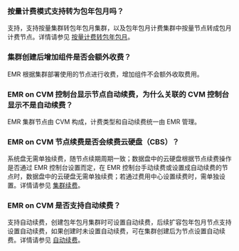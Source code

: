 ### 按量计费模式支持转为包年包月吗？
支持，支持按量集群转包年包月集群，以及包年包月计费集群中按量节点转成包月计费节点。详情请参见 [按量计费转包年包月](https://cloud.tencent.com/document/product/589/63396)。

### 集群创建后增加组件是否会额外收费？
EMR 根据集群部署使用的节点进行收费，增加组件不会额外收取费用。

### EMR on CVM 控制台显示节点自动续费，为什么关联的 CVM 控制台显示不是自动续费？
EMR 集群节点由 CVM 构成，计费类型和自动续费统一由 EMR 管理。

### EMR on CVM 节点续费是否会续费云硬盘（CBS）？
系统盘无需单独续费，随节点续期周期一致；数据盘中的云硬盘根据节点续费操作是否通过 EMR 控制台设置而定，在 EMR 控制台手动续费或设置成自动续费的节点时，数据盘中的云硬盘无需单独续费；若通过费用中心设置续费时，需单独设置。详情请参见 [集群续费](https://cloud.tencent.com/document/product/589/44851)。

### EMR on CVM 是否支持自动续费？
支持自动续费，创建包年包月集群时可设置自动续费，后续扩容包年包月节点支持设置自动续费，如果创建时未设置自动续费，可在集群创建后为节点设置自动续费。详情请参见 [自动续费](https://cloud.tencent.com/document/product/589/44851#.E8.87.AA.E5.8A.A8.E7.BB.AD.E8.B4.B9)。

